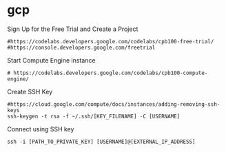 # gcp

Sign Up for the Free Trial and Create a Project
```
#https://codelabs.developers.google.com/codelabs/cpb100-free-trial/
#https://console.developers.google.com/freetrial
```
Start Compute Engine instance
```
# https://codelabs.developers.google.com/codelabs/cpb100-compute-engine/
```
Create SSH Key 
```
#https://cloud.google.com/compute/docs/instances/adding-removing-ssh-keys
ssh-keygen -t rsa -f ~/.ssh/[KEY_FILENAME] -C [USERNAME]
```
Connect using SSH key
```
ssh -i [PATH_TO_PRIVATE_KEY] [USERNAME]@[EXTERNAL_IP_ADDRESS]
```

